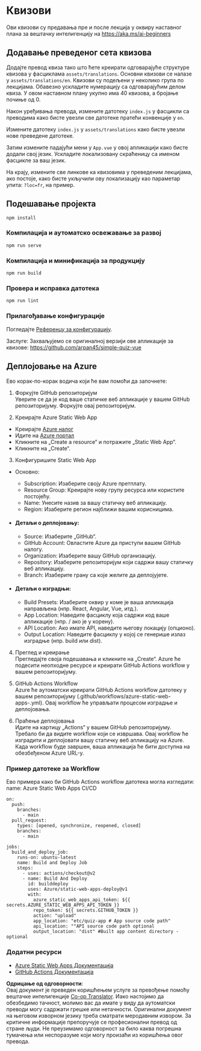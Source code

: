 <!--
CO_OP_TRANSLATOR_METADATA:
{
  "original_hash": "d699cf8509f74baa5b0b838de5cf0662",
  "translation_date": "2025-08-26T00:54:21+00:00",
  "source_file": "etc/quiz-app/README.md",
  "language_code": "sr"
}
-->
# Квизови

Ови квизови су предавања пре и после лекција у оквиру наставног плана за вештачку интелигенцију на https://aka.ms/ai-beginners

## Додавање преведеног сета квизова

Додајте превод квиза тако што ћете креирати одговарајуће структуре квизова у фасциклама `assets/translations`. Основни квизови се налазе у `assets/translations/en`. Квизови су подељени у неколико група по лекцијама. Обавезно ускладите нумерацију са одговарајућим делом квиза. У овом наставном плану укупно има 40 квизова, а бројање почиње од 0.

Након уређивања превода, измените датотеку `index.js` у фасцикли са преводима како бисте увезли све датотеке пратећи конвенције у `en`.

Измените датотеку `index.js` у `assets/translations` како бисте увезли нове преведене датотеке.

Затим измените падајући мени у `App.vue` у овој апликацији како бисте додали свој језик. Ускладите локализовану скраћеницу са именом фасцикле за ваш језик.

На крају, измените све линкове ка квизовима у преведеним лекцијама, ако постоје, како бисте укључили ову локализацију као параметар упита: `?loc=fr`, на пример.

## Подешавање пројекта

```
npm install
```

### Компилација и аутоматско освежавање за развој

```
npm run serve
```

### Компилација и минификација за продукцију

```
npm run build
```

### Провера и исправка датотека

```
npm run lint
```

### Прилагођавање конфигурације

Погледајте [Референцу за конфигурацију](https://cli.vuejs.org/config/).

Заслуге: Захваљујемо се оригиналној верзији ове апликације за квизове: https://github.com/arpan45/simple-quiz-vue

## Деплојовање на Azure

Ево корак-по-корак водича који ће вам помоћи да започнете:

1. Форкујте GitHub репозиторијум  
Уверите се да је код ваше статичке веб апликације у вашем GitHub репозиторијуму. Форкујте овај репозиторијум.

2. Креирајте Azure Static Web App  
- Креирајте [Azure налог](http://azure.microsoft.com)  
- Идите на [Azure портал](https://portal.azure.com)  
- Кликните на „Create a resource“ и потражите „Static Web App“.  
- Кликните на „Create“.  

3. Конфигуришите Static Web App  
- Основно:  
  - Subscription: Изаберите своју Azure претплату.  
  - Resource Group: Креирајте нову групу ресурса или користите постојећу.  
  - Name: Унесите назив за вашу статичку веб апликацију.  
  - Region: Изаберите регион најближи вашим корисницима.  

- #### Детаљи о деплојовању:  
  - Source: Изаберите „GitHub“.  
  - GitHub Account: Овластите Azure да приступи вашем GitHub налогу.  
  - Organization: Изаберите вашу GitHub организацију.  
  - Repository: Изаберите репозиторијум који садржи вашу статичку веб апликацију.  
  - Branch: Изаберите грану са које желите да деплојујете.  

- #### Детаљи о изградњи:  
  - Build Presets: Изаберите оквир у коме је ваша апликација направљена (нпр. React, Angular, Vue, итд.).  
  - App Location: Наведите фасциклу која садржи код ваше апликације (нпр. / ако је у корену).  
  - API Location: Ако имате API, наведите његову локацију (опционо).  
  - Output Location: Наведите фасциклу у којој се генерише излаз изградње (нпр. build или dist).  

4. Преглед и креирање  
Прегледајте своја подешавања и кликните на „Create“. Azure ће подесити неопходне ресурсе и креирати GitHub Actions workflow у вашем репозиторијуму.

5. GitHub Actions Workflow  
Azure ће аутоматски креирати GitHub Actions workflow датотеку у вашем репозиторијуму (.github/workflows/azure-static-web-apps-<name>.yml). Овај workflow ће управљати процесом изградње и деплојовања.

6. Праћење деплојовања  
Идите на картицу „Actions“ у вашем GitHub репозиторијуму.  
Требало би да видите workflow који се извршава. Овај workflow ће изградити и деплојовати вашу статичку веб апликацију на Azure.  
Када workflow буде завршен, ваша апликација ће бити доступна на обезбеђеном Azure URL-у.

### Пример датотеке за Workflow

Ево примера како би GitHub Actions workflow датотека могла изгледати:  
name: Azure Static Web Apps CI/CD  
```
on:
  push:
    branches:
      - main
  pull_request:
    types: [opened, synchronize, reopened, closed]
    branches:
      - main

jobs:
  build_and_deploy_job:
    runs-on: ubuntu-latest
    name: Build and Deploy Job
    steps:
      - uses: actions/checkout@v2
      - name: Build And Deploy
        id: builddeploy
        uses: Azure/static-web-apps-deploy@v1
        with:
          azure_static_web_apps_api_token: ${{ secrets.AZURE_STATIC_WEB_APPS_API_TOKEN }}
          repo_token: ${{ secrets.GITHUB_TOKEN }}
          action: "upload"
          app_location: "etc/quiz-app # App source code path"
          api_location: ""API source code path optional
          output_location: "dist" #Built app content directory - optional
```

### Додатни ресурси  
- [Azure Static Web Apps Документација](https://learn.microsoft.com/azure/static-web-apps/getting-started)  
- [GitHub Actions Документација](https://docs.github.com/actions/use-cases-and-examples/deploying/deploying-to-azure-static-web-app)  

**Одрицање од одговорности**:  
Овај документ је преведен коришћењем услуге за превођење помоћу вештачке интелигенције [Co-op Translator](https://github.com/Azure/co-op-translator). Иако настојимо да обезбедимо тачност, молимо вас да имате у виду да аутоматски преводи могу садржати грешке или нетачности. Оригинални документ на његовом изворном језику треба сматрати меродавним извором. За критичне информације препоручује се професионални превод од стране људи. Не преузимамо одговорност за било каква погрешна тумачења или неспоразуме који могу произаћи из коришћења овог превода.